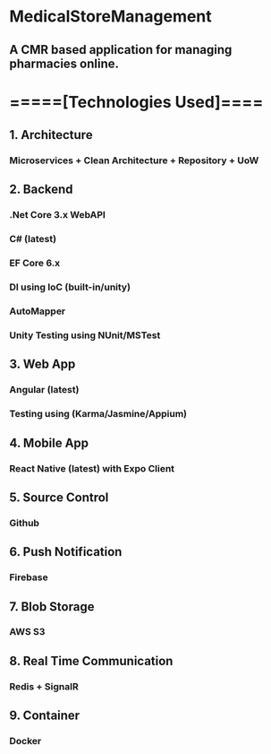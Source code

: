 # MedicalStoreManagement
  ## A CMR based application for managing pharmacies online.


# =====[Technologies Used]==== #

## 1. Architecture
  ### Microservices + Clean Architecture + Repository + UoW

## 2. Backend
  ### .Net Core 3.x WebAPI
  ### C# (latest)
  ### EF Core 6.x
  ### DI using IoC (built-in/unity)
  ### AutoMapper
  ### Unity Testing using NUnit/MSTest

## 3. Web App
  ### Angular (latest)
  ### Testing using (Karma/Jasmine/Appium)
  
## 4. Mobile App
  ### React Native (latest) with Expo Client
 
## 5. Source Control
  ### Github
  
## 6. Push Notification
  ### Firebase
  
## 7. Blob Storage
  ### AWS S3
  
## 8. Real Time Communication
  ### Redis + SignalR
  
## 9. Container
  ### Docker
